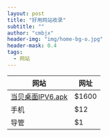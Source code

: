 ```yaml
---
layout: post
title: "好用网站收录"
subtitle: ""
author: "cmbjx"
header-img: "img/home-bg-o.jpg"
header-mask: 0.4
tags:
  - 网站
---
```



<b>网站</b>     | <b>网址</b>
-------- | -----
[当贝桌面IPV6.apk](/dbzmIPV6.apk)    | $1600
手机  | $12
导管  | $1
